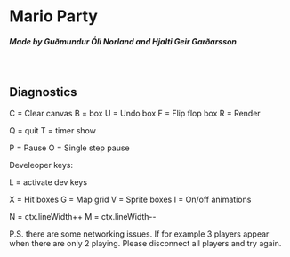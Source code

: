 # Mario Party

##### Made by Guðmundur Óli Norland and Hjalti Geir Garðarsson

&nbsp;
## Diagnostics

C = Clear canvas
B = box
U = Undo box
F = Flip flop box
R = Render

Q = quit
T = timer show

P = Pause
O = Single step pause

Develeoper keys:

L = activate dev keys

X = Hit boxes
G = Map grid
V = Sprite boxes
I = On/off animations

N = ctx.lineWidth++
M = ctx.lineWidth--


P.S. there are some networking issues. If for example 3 players appear when there are only 2 playing. Please disconnect all players and try again.
